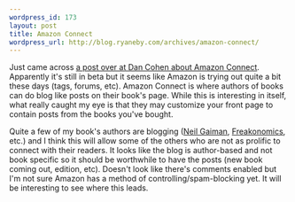 ```yaml
--- 
wordpress_id: 173
layout: post
title: Amazon Connect
wordpress_url: http://blog.ryaneby.com/archives/amazon-connect/
---
```

Just came across <a href="http://www.dancohen.org/blog/posts/first_impressions_of_amazon_connect">a post over at Dan Cohen about Amazon Connect</a>. Apparently it's still in beta but it seems like Amazon is trying out quite a bit these days (tags, forums, etc). Amazon Connect is where authors of books can do blog like posts on their book's page. While this is interesting in itself, what really caught my eye is that they may customize your front page to contain posts from the books you've bought.

Quite a few of my book's authors are blogging (<a href="http://neilgaiman.com/journal/journal.asp">Neil Gaiman</a>, <a href="http://www.freakonomics.com/blog/">Freakonomics</a>, etc.) and I think this will allow some of the others who are not as prolific to connect with their readers. It looks like the blog is author-based and not book specific so it should be worthwhile to have the posts (new book coming out, edition, etc).  Doesn't look like there's comments enabled but I'm not sure Amazon has a method of controlling/spam-blocking yet. It will be interesting to see where this leads.
